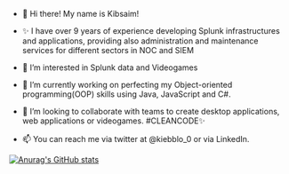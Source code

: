- 👋 Hi there! My name is Kibsaim!
- ✨ I have over 9 years of experience developing Splunk infrastructures and applications, providing also administration and maintenance services for different sectors in NOC and SIEM

- 👀 I’m interested in Splunk data and Videogames
- 🌱 I’m currently working on perfecting my Object-oriented programming(OOP) skills using Java, JavaScript and C#.
- 💞️ I’m looking to collaborate with teams to create desktop applications, web applications or videogames. #CLEANCODE✨
- 📫 You can reach me via twitter at @kiebblo_0 or via LinkedIn.

[![Anurag's GitHub stats](https://github-readme-stats.vercel.app/api?username=kiebblo)](https://github.com/anuraghazra/github-readme-stats)

<!---
kiebblo/kiebblo is a ✨ special ✨ repository because its `README.md` (this file) appears on your GitHub profile.
You can click the Preview link to take a look at your changes.
--->
